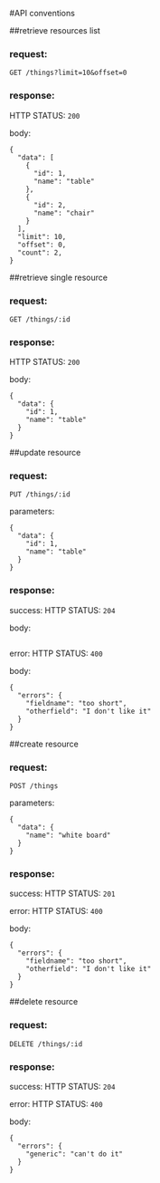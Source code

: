#API conventions

##retrieve resources list

### request:
```
GET /things?limit=10&offset=0
```

### response:

HTTP STATUS: `200`

body:
```
{
  "data": [
    {
      "id": 1,
      "name": "table"
    },
    {
      "id": 2,
      "name": "chair"
    }
  ],
  "limit": 10,
  "offset": 0,
  "count": 2,
}
```

##retrieve single resource

### request:
```
GET /things/:id
```

### response:

HTTP STATUS: `200`

body:
```
{
  "data": {
    "id": 1,
    "name": "table"
  }
}
```

##update resource

### request:
```
PUT /things/:id
```

parameters:
```
{
  "data": {
    "id": 1,
    "name": "table"
  }
}
```
### response:

success:
HTTP STATUS: `204`

body:
```
```

error:
HTTP STATUS: `400`

body:
```
{
  "errors": {
    "fieldname": "too short",
    "otherfield": "I don't like it"
  }
}
```

##create resource

### request:
```
POST /things
```

parameters:
```
{
  "data": {
    "name": "white board"
  }
}
```
### response:

success:
HTTP STATUS: `201`

error:
HTTP STATUS: `400`

body:
```
{
  "errors": {
    "fieldname": "too short",
    "otherfield": "I don't like it"
  }
}
```


##delete resource

### request:
```
DELETE /things/:id
```

### response:

success:
HTTP STATUS: `204`

error:
HTTP STATUS: `400`

body:
```
{
  "errors": {
    "generic": "can't do it"
  }
}
```
